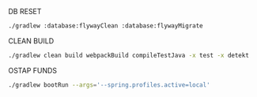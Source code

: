 
DB RESET

```bash
./gradlew :database:flywayClean :database:flywayMigrate 

```

CLEAN BUILD
```bash
./gradlew clean build webpackBuild compileTestJava -x test -x detekt
```


OSTAP FUNDS
```bash
./gradlew bootRun --args='--spring.profiles.active=local'
```

